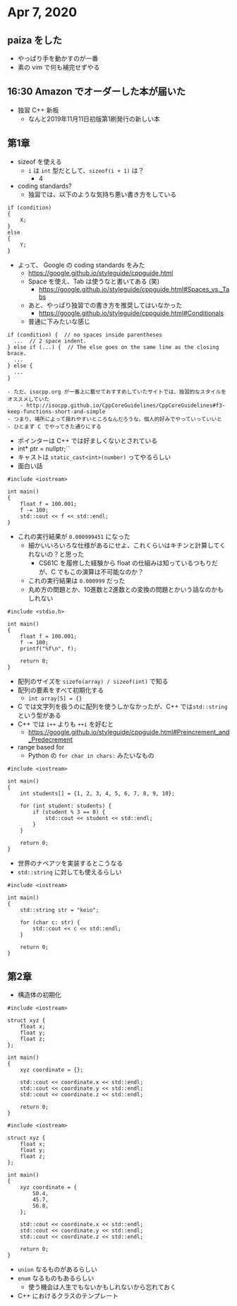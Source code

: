 # Apr 7, 2020
## paiza をした
- やっぱり手を動かすのが一番
- 素の vim で何も補完せずやる

## 16:30 Amazon でオーダーした本が届いた
- 独習 C++ 新板
	- なんと2019年11月11日初版第1刷発行の新しい本

## 第1章
- sizeof を使える
	- `i` は `int` 型だとして、`sizeof(i + 1)` は？
		- 4
- coding standards?
	- 独習では、以下のような気持ち悪い書き方をしている
```
if (condition)
{
	X;
}
else
{
	Y;
}

```
- よって、 Google の coding standards をみた
	- https://google.github.io/styleguide/cppguide.html
	- Space を使え、Tab は使うなと書いてある (笑)
		- https://google.github.io/styleguide/cppguide.html#Spaces_vs._Tabs
	- あと、やっぱり独習での書き方を推奨してはいなかった
		- https://google.github.io/styleguide/cppguide.html#Conditionals
	- 普通に下みたいな感じ

```
if (condition) {  // no spaces inside parentheses
  ...  // 2 space indent.
} else if (...) {  // The else goes on the same line as the closing brace.
  ...
} else {
  ...
}
```
	- ただ、isocpp.org が一番上に載せておすすめしていたサイトでは、独習的なスタイルをオススメしていた
		- http://isocpp.github.io/CppCoreGuidelines/CppCoreGuidelines#f3-keep-functions-short-and-simple
	- つまり、場所によって揺れやすいところなんだろうな。個人的好みでやっていっていいと
	- ひとまず C でやってきた通りにする
- ポインターは C++ では好ましくないとされている
- int* ptr = nullptr;``
- キャストは `static_cast<int>(number)` ってやるらしい
- 面白い話

```
#include <iostream>

int main()
{
    float f = 100.001;
    f -= 100;
    std::cout << f << std::endl;
}
```
- これの実行結果が `0.000999451` になった
	- 細かいいろいろな仕様があるにせよ、これくらいはキチンと計算してくれないの？と思った
		- CS61C を履修した経験から float の仕組みは知っているつもりだが、C でもこの演算は不可能なのか？
	- これの実行結果は `0.000999` だった
	- 丸め方の問題とか、10進数と2進数との変換の問題とかいう話なのかもしれない

```
#include <stdio.h>

int main()
{
    float f = 100.001;
    f -= 100;
    printf("%f\n", f);

    return 0;
}
```
- 配列のサイズを `sizefo(array) / sizeof(int)` で知る
- 配列の要素をすべて初期化する
	- `int array[5] = {}`
- C では文字列を扱うのに配列を使うしかなかったが、C++ では`std::string` という型がある
- C++ では `i++` よりも `++i` を好むと
	- https://google.github.io/styleguide/cppguide.html#Preincrement_and_Predecrement
- range based for
	- Python の `for char in chars:` みたいなもの

```
#include <iostream>

int main()
{
    int students[] = {1, 2, 3, 4, 5, 6, 7, 8, 9, 10};

    for (int student: students) {
        if (student % 3 == 0) {
            std::cout << student << std::endl;
        }
    }

    return 0;
}
```
- 世界のナベアツを実装するとこうなる
- `std::string` に対しても使えるらしい

```
#include <iostream>

int main()
{
    std::string str = "keio";

    for (char c: str) {
        std::cout << c << std::endl;
    }

    return 0;
}
```

## 第2章
- 構造体の初期化

```
#include <iostream>

struct xyz {
    float x;
    float y;
    float z;
};

int main()
{
    xyz coordinate = {};

    std::cout << coordinate.x << std::endl;
    std::cout << coordinate.y << std::endl;
    std::cout << coordinate.z << std::endl;

    return 0;
}
```

```
#include <iostream>

struct xyz {
    float x;
    float y;
    float z;
};

int main()
{
    xyz coordinate = {
        50.4,
        45.7,
        56.8,
    };

    std::cout << coordinate.x << std::endl;
    std::cout << coordinate.y << std::endl;
    std::cout << coordinate.z << std::endl;

    return 0;
}
```
- `union` なるものがあるらしい
- `enum` なるものもあるらしい
	- 使う機会は人生でもないかもしれないから忘れておく
- C++ におけるクラスのテンプレート
